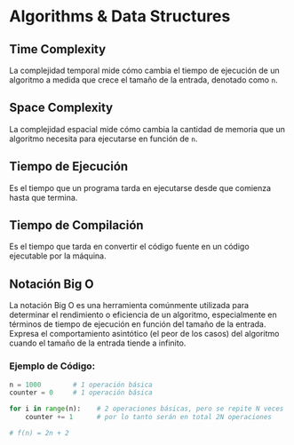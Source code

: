 # Algorithms & Data Structures

## Time Complexity
La complejidad temporal mide cómo cambia el tiempo de ejecución de un algoritmo a medida que crece el tamaño de la entrada, denotado como `n`.

## Space Complexity
La complejidad espacial mide cómo cambia la cantidad de memoria que un algoritmo necesita para ejecutarse en función de `n`.

## Tiempo de Ejecución
Es el tiempo que un programa tarda en ejecutarse desde que comienza hasta que termina.

## Tiempo de Compilación
Es el tiempo que tarda en convertir el código fuente en un código ejecutable por la máquina.

## Notación Big O
La notación Big O es una herramienta comúnmente utilizada para determinar el rendimiento o eficiencia de un algoritmo, especialmente en términos de tiempo de ejecución en función del tamaño de la entrada. Expresa el comportamiento asintótico (el peor de los casos) del algoritmo cuando el tamaño de la entrada tiende a infinito.

### Ejemplo de Código:

```python
n = 1000        # 1 operación básica
counter = 0     # 1 operación básica

for i in range(n):    # 2 operaciones básicas, pero se repite N veces
    counter += 1      # por lo tanto serán en total 2N operaciones

# f(n) = 2n + 2
